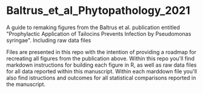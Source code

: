 # Baltrus_et_al_Phytopathology_2021
A guide to remaking figures from the Baltrus et al. publication entitled "Prophylactic Application of Tailocins Prevents Infection by Pseudomonas syringae". Including raw data files

Files are presented in this repo with the intention of providing a roadmap for recreating all figures from the publication above. Within this repo you'll find markdown instructions for building each figure in R, as well as raw data files for all data reported within this manuscript. Within each marddown file you'll also find istructions and outcomes for all statistical comparisons reported in the manuscript.
